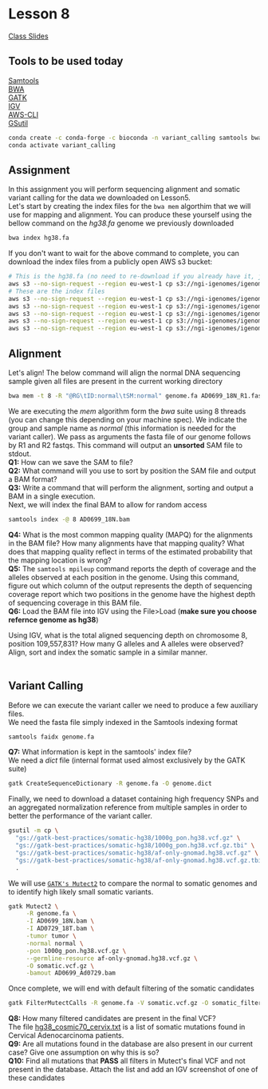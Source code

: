 # Lesson 8
[Class Slides](Slides8.pdf)

## Tools to be used today
[Samtools](http://www.htslib.org/)</br>
[BWA](https://bio-bwa.sourceforge.net/)</br>
[GATK](https://gatk.broadinstitute.org/hc/en-us)</br>
[IGV](https://software.broadinstitute.org/software/igv/)</br>
[AWS-CLI](https://aws.amazon.com/cli/)</br>
[GSutil](https://cloud.google.com/storage/docs/gsutil)
```bash
conda create -c conda-forge -c bioconda -n variant_calling samtools bwa gatk4 awscli gsutil igv -y
conda activate variant_calling
```

## Assignment
In this assignment you will perform sequencing alignment and somatic variant calling for the data we downloaded on Lesson5. </br>
Let's start by creating the index files for the `bwa mem` algorthim that we will use for mapping and alignment. You can produce these yourself using the bellow command on the *hg38.fa* genome we previously downloaded
```bash
bwa index hg38.fa
```
If you don't want to wait for the above command to complete, you can download the index files from a publicly open AWS s3 bucket:
```bash
# This is the hg38.fa (no need to re-download if you already have it, just rename)
aws s3 --no-sign-request --region eu-west-1 cp s3://ngi-igenomes/igenomes/Homo_sapiens/UCSC/hg38/Sequence/BWAIndex/genome.fa .
# These are the index files
aws s3 --no-sign-request --region eu-west-1 cp s3://ngi-igenomes/igenomes/Homo_sapiens/UCSC/hg38/Sequence/BWAIndex/genome.fa.amb .
aws s3 --no-sign-request --region eu-west-1 cp s3://ngi-igenomes/igenomes/Homo_sapiens/UCSC/hg38/Sequence/BWAIndex/genome.fa.ann .
aws s3 --no-sign-request --region eu-west-1 cp s3://ngi-igenomes/igenomes/Homo_sapiens/UCSC/hg38/Sequence/BWAIndex/genome.fa.bwt .
aws s3 --no-sign-request --region eu-west-1 cp s3://ngi-igenomes/igenomes/Homo_sapiens/UCSC/hg38/Sequence/BWAIndex/genome.fa.pac .
aws s3 --no-sign-request --region eu-west-1 cp s3://ngi-igenomes/igenomes/Homo_sapiens/UCSC/hg38/Sequence/BWAIndex/genome.fa.sa .
```
## Alignment
Let's align! The below command will align the normal DNA sequencing sample given all files are present in the current working directory
```bash
bwa mem -t 8 -R "@RG\tID:normal\tSM:normal" genome.fa AD0699_18N_R1.fastq.gz AD0699_18N_R2.fastq.gz
```
We are executing the *mem* algorithm form the *bwa* suite using 8 threads (you can change this depending on your machine spec). We indicate the group and sample name as *normal* (this information is needed for the variant caller). We pass as arguments the fasta file of our genome follows by R1 and R2 fastqs. This command will output an **unsorted** SAM file to stdout. </br>
**Q1:** How can we save the SAM to file?</br>
**Q2:** What command will you use to sort by position the SAM file and output a BAM format?</br>
**Q3:** Write a command that will perform the alignment, sorting and output a BAM in a single execution.</br>
Next, we will index the final BAM to allow for random access
```bash
samtools index -@ 8 AD0699_18N.bam
```
**Q4:** What is the most common mapping quality (MAPQ) for the alignments in the BAM file? How many alignments have that mapping quality? What does that mapping quality reflect in terms of the estimated probability that the mapping location is wrong?</br>
**Q5:** The `samtools mpileup` command reports the depth of coverage and the alleles observed at each position in the genome. Using this command, figure out which column of the output represents the depth of sequencing coverage report which two positions in the genome have the highest depth of sequencing coverage in this BAM file.</br>
**Q6:** Load the BAM file into IGV using the File>Load (**make sure you choose refernce genome as hg38**)

Using IGV, what is the total aligned sequencing depth on chromosome 8, position 109,557,831? How many G alleles and A alleles were observed?
Align, sort and index the somatic sample in a similar manner.</br></br>
## Variant Calling
Before we can execute the variant caller we need to produce a few auxiliary files. </br>
We need the fasta file simply indexed in the Samtools indexing format
```bash
samtools faidx genome.fa
```
**Q7:** What information is kept in the samtools' index file?</br>
We need a *dict* file (internal format used almost exclusively by the GATK suite)
```bash
gatk CreateSequenceDictionary -R genome.fa -O genome.dict
```
Finally, we need to download a dataset containing high frequency SNPs and an aggregated normalization reference from multiple samples in order to better the performance of the variant caller.
```bash
gsutil -m cp \
  "gs://gatk-best-practices/somatic-hg38/1000g_pon.hg38.vcf.gz" \
  "gs://gatk-best-practices/somatic-hg38/1000g_pon.hg38.vcf.gz.tbi" \
  "gs://gatk-best-practices/somatic-hg38/af-only-gnomad.hg38.vcf.gz" \
  "gs://gatk-best-practices/somatic-hg38/af-only-gnomad.hg38.vcf.gz.tbi" \
  .
```
We will use [`GATK's Mutect2`](https://gatk.broadinstitute.org/hc/en-us/articles/360037593851-Mutect2) to compare the normal to somatic genomes and to identify high likely small somatic variants.
```bash
gatk Mutect2 \
     -R genome.fa \
     -I AD0699_18N.bam \
     -I AD0729_18T.bam \
     -tumor tumor \
     -normal normal \
     -pon 1000g_pon.hg38.vcf.gz \
     --germline-resource af-only-gnomad.hg38.vcf.gz \
     -O somatic.vcf.gz \
     -bamout AD0699_Ad0729.bam
```
Once complete, we will end with default filtering of the somatic candidates
```bash
gatk FilterMutectCalls -R genome.fa -V somatic.vcf.gz -O somatic_filtered.vcf.gz
```
**Q8:** How many filtered candidates are present in the final VCF?</br>
The file [hg38_cosmic70_cervix.txt](hg38_cosmic70_cervix.txt) is a list of somatic mutations found in Cervical Adenocarcinoma patients.</br>
**Q9:** Are all mutations found in the database are also present in our current case? Give one assumption on why this is so?</br>
**Q10:** Find all mutations that **PASS** all filters in Mutect's final VCF and not present in the database. Attach the list and add an IGV screenshot of one of these candidates